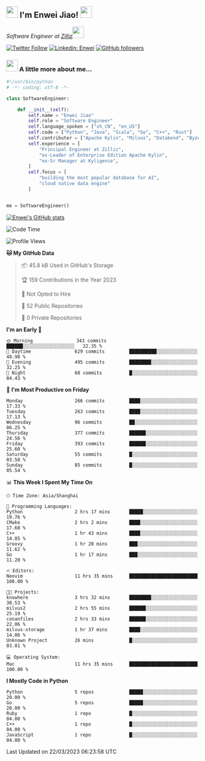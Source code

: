 <h2><img src="https://emojis.slackmojis.com/emojis/images/1531849430/4246/blob-sunglasses.gif?1531849430" width="30"/> I'm  Enwei Jiao! <img src="https://media.giphy.com/media/juBt25nT1KGys/giphy.gif" width=30> </h2>
<!-- <img align='right' src="https://media.giphy.com/media/M9gbBd9nbDrOTu1Mqx/giphy.gif" width="230"> -->
<p><em>Software Engineer at <a href="https://zilliz.com/">Zilliz</a><img src="https://media.giphy.com/media/WUlplcMpOCEmTGBtBW/giphy.gif" width="30"></em></p>

[![Twitter Follow](https://img.shields.io/twitter/follow/misteranmol?label=Follow)](https://twitter.com/intent/follow?screen_name=EnweiJiao)
[![Linkedin: Enwei](https://img.shields.io/badge/-enwei-blue?style=&logo=Linkedin&logoColor=white&link=https://www.linkedin.com/in/enwei-jiao-41192a97)](https://www.linkedin.com/in/enwei-jiao-41192a97/)
[![GitHub followers](https://img.shields.io/github/followers/jiaoew1991?label=Follow&style=social)](https://github.com/jiaoew1991)


### <img src="https://media.giphy.com/media/VgCDAzcKvsR6OM0uWg/giphy.gif" width="30"> A little more about me...  

```python
#!/usr/bin/python
# -*- coding: utf-8 -*-

class SoftwareEngineer:

    def __init__(self):
        self.name = "Enwei Jiao"
        self.role = "Software Engineer"
        self.language_spoken = ["zh_CN", "en_US"]
        self.code = ["Python", "Java", "Scala", "Go", "C++", "Rust"]
        self.contributer = ["Apache Kylin", "Milvus", "Databend", "Byzer-Lang"]
        self.experience = [
            "Principal Engineer at Zilliz",
            "ex-Leader of Enterprise Edition Apache Kylin",
            "ex-Sr Manager at Kyligence",
        ]
        self.focus = [
            "building the most popular database for AI",
            "cloud native data engine"
        ]


me = SoftwareEngineer()
```

[![Enwei's GitHub stats](https://github-readme-stats.vercel.app/api?username=jiaoew1991&count_private=true&show_icons=true)](https://github.com/jiaoew1991/jiaoew1991)

<!-- [![Top Langs](https://github-readme-stats.vercel.app/api/top-langs/?username=jiaoew1991&layout=compact)](https://github.com/jiaoew1991/jiaoew1991) -->

<!--START_SECTION:waka-->
![Code Time](http://img.shields.io/badge/Code%20Time-580%20hrs%208%20mins-blue)

![Profile Views](http://img.shields.io/badge/Profile%20Views-0-blue)

**🐱 My GitHub Data** 

> 📦 45.8 kB Used in GitHub's Storage 
 > 
> 🏆 159 Contributions in the Year 2023
 > 
> 🚫 Not Opted to Hire
 > 
> 📜 52 Public Repositories 
 > 
> 🔑 0 Private Repositories 
 > 
**I'm an Early 🐤** 

```text
🌞 Morning                343 commits         ██████░░░░░░░░░░░░░░░░░░░   22.35 % 
🌆 Daytime                629 commits         ██████████░░░░░░░░░░░░░░░   40.98 % 
🌃 Evening                495 commits         ████████░░░░░░░░░░░░░░░░░   32.25 % 
🌙 Night                  68 commits          █░░░░░░░░░░░░░░░░░░░░░░░░   04.43 % 
```
📅 **I'm Most Productive on Friday** 

```text
Monday                   266 commits         ████░░░░░░░░░░░░░░░░░░░░░   17.33 % 
Tuesday                  263 commits         ████░░░░░░░░░░░░░░░░░░░░░   17.13 % 
Wednesday                96 commits          ██░░░░░░░░░░░░░░░░░░░░░░░   06.25 % 
Thursday                 377 commits         ██████░░░░░░░░░░░░░░░░░░░   24.56 % 
Friday                   393 commits         ██████░░░░░░░░░░░░░░░░░░░   25.60 % 
Saturday                 55 commits          █░░░░░░░░░░░░░░░░░░░░░░░░   03.58 % 
Sunday                   85 commits          █░░░░░░░░░░░░░░░░░░░░░░░░   05.54 % 
```


📊 **This Week I Spent My Time On** 

```text
🕑︎ Time Zone: Asia/Shanghai

💬 Programming Languages: 
Python                   2 hrs 17 mins       █████░░░░░░░░░░░░░░░░░░░░   19.76 % 
CMake                    2 hrs 2 mins        ████░░░░░░░░░░░░░░░░░░░░░   17.68 % 
C++                      1 hr 43 mins        ████░░░░░░░░░░░░░░░░░░░░░   14.85 % 
Groovy                   1 hr 20 mins        ███░░░░░░░░░░░░░░░░░░░░░░   11.62 % 
Go                       1 hr 17 mins        ███░░░░░░░░░░░░░░░░░░░░░░   11.20 % 

🔥 Editors: 
Neovim                   11 hrs 35 mins      █████████████████████████   100.00 % 

🐱‍💻 Projects: 
knowhere                 3 hrs 32 mins       ████████░░░░░░░░░░░░░░░░░   30.53 % 
milvus2                  2 hrs 55 mins       ██████░░░░░░░░░░░░░░░░░░░   25.19 % 
conanfiles               2 hrs 33 mins       ██████░░░░░░░░░░░░░░░░░░░   22.06 % 
milvus-storage           1 hr 37 mins        ████░░░░░░░░░░░░░░░░░░░░░   14.06 % 
Unknown Project          26 mins             █░░░░░░░░░░░░░░░░░░░░░░░░   03.81 % 

💻 Operating System: 
Mac                      11 hrs 35 mins      █████████████████████████   100.00 % 
```

**I Mostly Code in Python** 

```text
Python                   5 repos             █████░░░░░░░░░░░░░░░░░░░░   20.00 % 
Go                       5 repos             █████░░░░░░░░░░░░░░░░░░░░   20.00 % 
Ruby                     1 repo              █░░░░░░░░░░░░░░░░░░░░░░░░   04.00 % 
C++                      1 repo              █░░░░░░░░░░░░░░░░░░░░░░░░   04.00 % 
JavaScript               1 repo              █░░░░░░░░░░░░░░░░░░░░░░░░   04.00 % 
```




 Last Updated on 22/03/2023 06:23:58 UTC
<!--END_SECTION:waka-->

